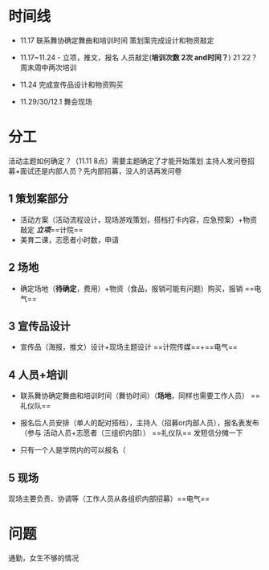 # 时间线

- 11.17  联系舞协确定舞曲和培训时间
		策划案完成设计和物资敲定

- 11.17~11.24
		- 立项，推文，报名		人员敲定(**培训次数 2次 and时间？**) 21 22？周末周中两次培训

- 11.24  完成宣传品设计和物资购买

- 11.29/30/12.1 舞会现场 
# 分工
活动主题如何确定？（11.11 8点）需要主题确定了才能开始策划
主持人发问卷招募+面试还是内部人员？先内部招募，没人的话再发问卷
## 1 策划案部分
- 活动方案（活动流程设计，现场游戏策划，搭档打卡内容，应急预案）+物资敲定 ***立项***==计院==
- 美育二课，志愿者小时数，申请
## 2 场地
- 确定场地（**待确定**，费用）+物资（食品，报销可能有问题）购买，报销 ==电气==
## 3 宣传品设计
- 宣传品（海报，推文）设计+现场主题设计 ==计院传媒==+==电气==
## 4 人员+培训
- 联系舞协确定舞曲和培训时间（舞协时间）（**场地**，同样也需要工作人员） ==礼仪队==
- 报名后人员安排（单人的配对搭档），主持人（招募or内部人员），报名表发布（参与 活动人员+志愿者（三组织内部））  ==礼仪队==
发短信分摊一下

- 只有一个人是学院内的可以报名（
## 5 现场
 现场主要负责、协调等（工作人员从各组织内部招募）==电气==
# 问题

通勤，女生不够的情况

